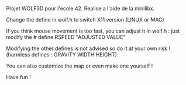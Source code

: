 Projet WOLF3D pour l'ecole 42.
Realise a l'aide de la minilibx.

Change the define in wolf.h to switch X11 version (LINUX or MAC)

If you think mouse movement is too fast, you can adjust it in wolf.h :
	just modify the # define RSPEED "ADJUSTED VALUE"

Modifying the other defines is not advised so do it at your own risk !
(harmless defines : GRAVITY WIDTH HEIGHT)

You can also customize the map or even make one yourself !

Have fun !
